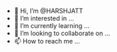 - 👋 Hi, I’m @HARSHJATT
- 👀 I’m interested in ...
- 🌱 I’m currently learning ...
- 💞️ I’m looking to collaborate on ...
- 📫 How to reach me ...

<!---
HARSHJATT/HARSHJATT is a ✨ special ✨ repository because its `README.md` (this file) appears on your GitHub profile.
You can click the Preview link to take a look at your changes.
--->
